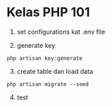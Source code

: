 # Kelas PHP 101

1. set configurations kat .env file

2. generate key
```
php artisan key:generate
```

3. create table dan load data
```
php artisan migrate --seed
```

4. test

